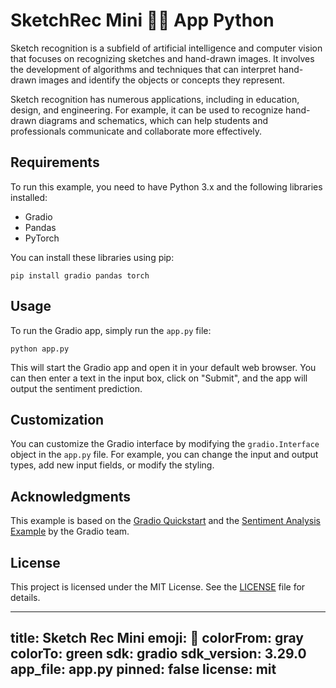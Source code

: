 # SketchRec Mini ✍🏻 App Python

Sketch recognition is a subfield of artificial intelligence and computer vision that focuses on recognizing sketches and hand-drawn images. It involves the development of algorithms and techniques that can interpret hand-drawn images and identify the objects or concepts they represent.

Sketch recognition has numerous applications, including in education, design, and engineering. For example, it can be used to recognize hand-drawn diagrams and schematics, which can help students and professionals communicate and collaborate more effectively.

## Requirements

To run this example, you need to have Python 3.x and the following libraries installed:

- Gradio
- Pandas
- PyTorch

You can install these libraries using pip:

```
pip install gradio pandas torch
```

## Usage

To run the Gradio app, simply run the `app.py` file:

```
python app.py
```

This will start the Gradio app and open it in your default web browser. You can then enter a text in the input box, click on "Submit", and the app will output the sentiment prediction.

## Customization

You can customize the Gradio interface by modifying the `gradio.Interface` object in the `app.py` file. For example, you can change the input and output types, add new input fields, or modify the styling.

## Acknowledgments

This example is based on the [Gradio Quickstart](https://gradio.app/docs/quickstart) and the [Sentiment Analysis Example](https://github.com/gradio-app/huggingface-transformers-demo) by the Gradio team.

## License

This project is licensed under the MIT License. See the [LICENSE](LICENSE) file for details.

---
title: Sketch Rec Mini
emoji: 🏢
colorFrom: gray
colorTo: green
sdk: gradio
sdk_version: 3.29.0
app_file: app.py
pinned: false
license: mit
---